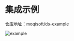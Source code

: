 # 集成示例

<FeedsAds />

仓库地址：[moqisoft/ds-example](https://github.com/moqisoft/ds-example)

![example](/images/example.png)